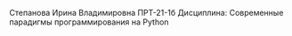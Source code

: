 Cтепанова Ирина Владимировна ПРТ-21-1б Дисциплина: Современные парадигмы программирования на Python
